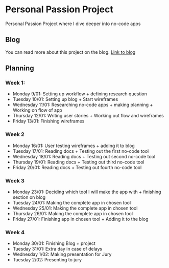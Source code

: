 # Personal Passion Project
Personal Passion Project where I dive deeper into no-code apps
## Blog
You can read more about this project on the blog.
[Link to blog](https://medium.com/@jennecattoor/making-a-sophisticated-no-code-app-in-2023-2a401010b32f?source=friends_link&sk=c3f473f679a2263e397975ab6b965535)
## Planning
### Week 1:
- Monday 9/01: Setting up workflow + defining research question
- Tuesday 10/01: Setting up blog  + Start wireframes
- Wednesday 11/01: Researching no-code apps + making planning + Working on flow of app
- Thursday 12/01: Writing user stories + Working out flow and wireframes
- Friday 13/01: Finishing wireframes

### Week 2
- Monday 16/01: User testing wireframes + adding it to blog
- Tuesday 17/01: Reading docs + Testing out the first no-code tool
- Wednesday 18/01: Reading docs + Testing out second no-code tool
- Thursday 19/01: Reading docs + Testing out third no-code tool
- Friday 20/01: Reading docs + Testing out fourth no-code tool

### Week 3
- Monday 23/01: Deciding which tool I will make the app with + finishing section on blog
- Tuesday 24/01: Making the complete app in chosen tool
- Wednesday 25/01: Making the complete app in chosen tool
- Thursday 26/01: Making the complete app in chosen tool
- Friday 27/01: Finishing app in chosen tool + Adding it to the blog

### Week 4
- Monday 30/01: Finishing Blog + project
- Tuesday 31/01: Extra day in case of delays
- Wednesday 1/02: Making presentation for Jury
- Tuesday 2/02: Presenting to jury
